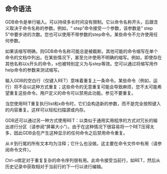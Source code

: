 ## 命令语法

GDB命令是单行输入。可以持续多长时间没有限制。它以命令名称开头，后跟含义取决于命令名称的参数。例如，“ step”命令接受一个参数，该参数是“ step 5”中要步进的次数。您也可以使用不带参数的step命令。某些命令不允许使用任何参数。

如果该缩写明确，则GDB命令名称可能总是被截断。其他可能的命令缩写在单个命令的文档中列出。在某些情况下，甚至允许使用不明确的缩写。例如，即使存在其他名称以s开头的命令，s也被特别定义为与step等效。您可以通过将缩写用作help命令的参数来测试缩写。

输入GDB的空白行（仅键入RET）意味着重复上一条命令。某些命令（例如，运行）将不会以这种方式重复；这些命令的无意重复可能会导致麻烦，您不太可能希望重复这些命令。用户定义的命令可以禁用此功能。参见不要重复。

当您使用RET重复执行list和x命令时，它们会构造新的参数，而不是完全按照键入的内容重复。这样可以轻松扫描源或内存。

GDB还可以通过另一种方式使用RET：以类似于通用实用程序的方式对冗长的输出进行分区（请参阅“屏幕大小”）。由于在这种情况下很容易将一个RET压得太多，因此GDB会在产生这种显示的任何命令之后禁用命令重复。

从＃到行尾的所有文本均为注释；它什么也没做。这主要在命令文件中有用（请参阅命令文件）。

Ctrl-o绑定对于重复复杂的命令序列很有用。此命令接受当前行，如RET，然后从历史记录中获取相对于当前行的下一行以进行编辑。
